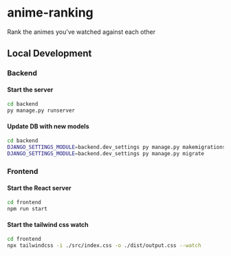 # anime-ranking

Rank the animes you've watched against each other

## Local Development

### Backend

#### Start the server

```bash
cd backend
py manage.py runserver
```

#### Update DB with new models

```bash
cd backend
DJANGO_SETTINGS_MODULE=backend.dev_settings py manage.py makemigrations
DJANGO_SETTINGS_MODULE=backend.dev_settings py manage.py migrate
```

### Frontend

#### Start the React server

```bash
cd frontend
npm run start
```

#### Start the tailwind css watch

```bash
cd frontend
npx tailwindcss -i ./src/index.css -o ./dist/output.css --watch
```
